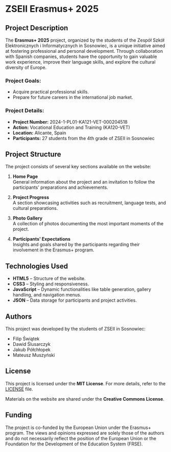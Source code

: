 # ZSEII Erasmus+ 2025

## Project Description

The **Erasmus+ 2025** project, organized by the students of the Zespół Szkół Elektronicznych i Informatycznych in Sosnowiec, is a unique initiative aimed at fostering professional and personal development. Through collaboration with Spanish companies, students have the opportunity to gain valuable work experience, improve their language skills, and explore the cultural diversity of Europe.

### Project Goals:
- Acquire practical professional skills.
- Prepare for future careers in the international job market.

### Project Details:
- **Project Number:** 2024-1-PL01-KA121-VET-000204518  
- **Action:** Vocational Education and Training (KA120-VET)  
- **Location:** Alicante, Spain  
- **Participants:** 27 students from the 4th grade of ZSEII in Sosnowiec  

## Project Structure

The project consists of several key sections available on the website:

1. **Home Page**  
   General information about the project and an invitation to follow the participants' preparations and achievements.

2. **Project Progress**  
   A section showcasing activities such as recruitment, language tests, and cultural preparations.

3. **Photo Gallery**  
   A collection of photos documenting the most important moments of the project.

4. **Participants' Expectations**  
   Insights and goals shared by the participants regarding their involvement in the Erasmus+ program.

## Technologies Used

- **HTML5** – Structure of the website.
- **CSS3** – Styling and responsiveness.
- **JavaScript** – Dynamic functionalities like table generation, gallery handling, and navigation menus.
- **JSON** – Data storage for participants and project activities.

## Authors

This project was developed by the students of ZSEII in Sosnowiec:

- Filip Świątek  
- Dawid Ślusarczyk  
- Jakub Półchłopek  
- Mateusz Muszyński  

## License

This project is licensed under the **MIT License**. For more details, refer to the [LICENSE](LICENSE) file.

Materials on the website are shared under the **Creative Commons License**.

## Funding

The project is co-funded by the European Union under the Erasmus+ program. The views and opinions expressed are solely those of the authors and do not necessarily reflect the position of the European Union or the Foundation for the Development of the Education System (FRSE).
